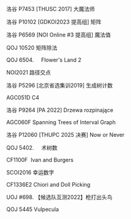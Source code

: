 洛谷 P7453 [THUSC 2017] 大魔法师  
  
洛谷 P10102 [GDKOI2023 提高组] 矩阵  
  
洛谷 P6569 [NOI Online #3 提高组] 魔法值  
  
QOJ 10520 矩阵除法  
  
QOJ 6504.     Flower's Land 2  
  
NOI2021 路径交点  
  
洛谷 P5296 [北京省选集训2019] 生成树计数  
  
AGC051D C4  
  
洛谷 P9264 [PA 2022] Drzewa rozpinające  
  
AGC060F Spanning Trees of Interval Graph  
  
洛谷 P12060 [THUPC 2025 决赛] Now or Never  
  
QOJ 5402.     术树数      
  
CF1100F  Ivan and Burgers  
  
SCOI2016 幸运数字  
  
CF1336E2 Chiori and Doll Picking   
  
UOJ #698. 【候选队互测2022】枪打出头鸟  
  
QOJ 5445 Vulpecula